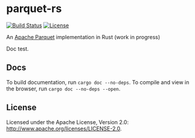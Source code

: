# parquet-rs

[![Build Status](https://travis-ci.org/sadikovi/parquet-rs-docs.svg?branch=master)](https://travis-ci.org/sadikovi/parquet-rs-docs)
[![License](https://img.shields.io/badge/License-Apache%202.0-blue.svg)](https://opensource.org/licenses/Apache-2.0)

An [Apache Parquet](https://parquet.apache.org/) implementation in Rust (work in progress)

Doc test.

## Docs
To build documentation, run `cargo doc --no-deps`.
To compile and view in the browser, run `cargo doc --no-deps --open`.

## License
Licensed under the Apache License, Version 2.0: http://www.apache.org/licenses/LICENSE-2.0.
